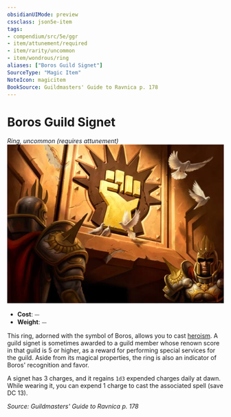 ```yaml
---
obsidianUIMode: preview
cssclass: json5e-item
tags:
- compendium/src/5e/ggr
- item/attunement/required
- item/rarity/uncommon
- item/wondrous/ring
aliases: ["Boros Guild Signet"]
SourceType: "Magic Item"
NoteIcon: magicitem
BookSource: Guildmasters' Guide to Ravnica p. 178
---
```

# Boros Guild Signet
*Ring, uncommon (requires attunement)*  
![](/3-Mechanics/CLI/items/img/boros-guild-signet.webp#right)  

- **Cost**: ⏤
- **Weight**: ⏤

This ring, adorned with the symbol of Boros, allows you to cast [heroism](/3-Mechanics/CLI/spells/heroism.md). A guild signet is sometimes awarded to a guild member whose renown score in that guild is 5 or higher, as a reward for performing special services for the guild. Aside from its magical properties, the ring is also an indicator of Boros' recognition and favor.

A signet has 3 charges, and it regains `1d3` expended charges daily at dawn. While wearing it, you can expend 1 charge to cast the associated spell (save DC 13).

*Source: Guildmasters' Guide to Ravnica p. 178*